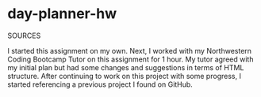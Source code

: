 # day-planner-hw



SOURCES

I started this assignment on my own. Next, I worked with my Northwestern Coding Bootcamp Tutor on this assignment for 1 hour. My tutor agreed with my initial plan but had some changes and suggestions in terms of HTML structure. After continuing to work on this project with some progress, I started referencing a previous project I found on GitHub. 